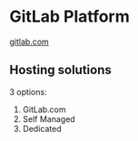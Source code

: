 # GitLab Platform

[gitlab.com](https://gitlab.com/)

## Hosting solutions

3 options:

1. GitLab.com
2. Self Managed
3. Dedicated
